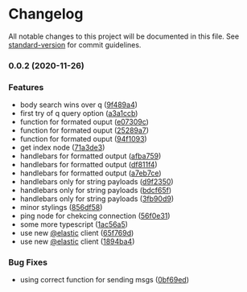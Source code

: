 # Changelog

All notable changes to this project will be documented in this file. See [standard-version](https://github.com/conventional-changelog/standard-version) for commit guidelines.

### 0.0.2 (2020-11-26)


### Features

* body search wins over q ([9f489a4](https://github.com/naimo84/node-red-contrib-elasticsearch/commit/9f489a4b0484159682a2ba2d7ab714c4a6a04cd0))
* first try of q query option ([a3a1ccb](https://github.com/naimo84/node-red-contrib-elasticsearch/commit/a3a1ccb638a056d1fa0c311aed3ebccbe90f4c9d))
* function for formated ouput ([e07309c](https://github.com/naimo84/node-red-contrib-elasticsearch/commit/e07309cb9322c1a39c21fb7dc9156faaea194c39))
* function for formated ouput ([25289a7](https://github.com/naimo84/node-red-contrib-elasticsearch/commit/25289a7eb1268c24be6b824b15e6e490e8464f11))
* function for formated ouput ([94f1093](https://github.com/naimo84/node-red-contrib-elasticsearch/commit/94f109352b48b178306b92cfbd6a5e1a1f26102f))
* get index node ([71a3de3](https://github.com/naimo84/node-red-contrib-elasticsearch/commit/71a3de3af7c7f6d063c315630b83d0cfbcf1d19b))
* handlebars for formatted output ([afba759](https://github.com/naimo84/node-red-contrib-elasticsearch/commit/afba759fa2db76d16ad668019fda6f778d0c5c17))
* handlebars for formatted output ([df811f4](https://github.com/naimo84/node-red-contrib-elasticsearch/commit/df811f4ae50326f47ea3c9a1458587b06874ae70))
* handlebars for formatted output ([a7eb7ce](https://github.com/naimo84/node-red-contrib-elasticsearch/commit/a7eb7cecced155e93c9bce7cdfb1fa63bd72364d))
* handlebars only for string payloads ([d9f2350](https://github.com/naimo84/node-red-contrib-elasticsearch/commit/d9f2350306aedb641d1ac36016864391778fa3ae))
* handlebars only for string payloads ([bdcf65f](https://github.com/naimo84/node-red-contrib-elasticsearch/commit/bdcf65f467b10b5889b2e33f5197632a5dc53bb1))
* handlebars only for string payloads ([3fb90d9](https://github.com/naimo84/node-red-contrib-elasticsearch/commit/3fb90d9a75d28f0f00a3409d68eb449cb55a200a))
* minor stylings ([856df58](https://github.com/naimo84/node-red-contrib-elasticsearch/commit/856df5834eeb19e215d54737f60c3885e54354d9))
* ping node for chekcing connection ([56f0e31](https://github.com/naimo84/node-red-contrib-elasticsearch/commit/56f0e31137317ee9cdb138883e931772d6360d59))
* some more typescript ([1ac56a5](https://github.com/naimo84/node-red-contrib-elasticsearch/commit/1ac56a55d9818016bd83dcdfd8e5a659c9ab6a75))
* use new [@elastic](https://github.com/elastic) client ([65f769d](https://github.com/naimo84/node-red-contrib-elasticsearch/commit/65f769df9dd1fa5c21e7b5934fac193e37b9025b))
* use new [@elastic](https://github.com/elastic) client ([1894ba4](https://github.com/naimo84/node-red-contrib-elasticsearch/commit/1894ba47ec0709e5bf0a009a15b879a7e5743c9d))


### Bug Fixes

* using correct function for sending msgs ([0bf69ed](https://github.com/naimo84/node-red-contrib-elasticsearch/commit/0bf69edd5786729972ad2f5ec3ff20375d63fadd))
